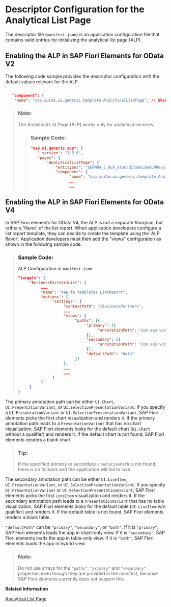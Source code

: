 <!-- loio2a9df06673d34f72b238549d49da8bfb -->

# Descriptor Configuration for the Analytical List Page

The descriptor file \(`manifest.json`\) is an application configuration file that contains valid entries for initializing the analytical list page \(ALP\).



## Enabling the ALP in SAP Fiori Elements for OData V2

The following code sample provides the descriptor configuration with the default values relevant for the ALP.

```json

   "component": {
	"name": "sap.suite.ui.generic.template.AnalyticalListPage", // Should not be changed.

```

> ### Note:  
> The Analytical List Page \(ALP\) works only for analytical services.
> 
> > ### Sample Code:  
> > ```json
> > "sap.ui.generic.app": {
> >    "_version": "1.3.0",
> >    "pages": {
> >        "AnalyticalListPage": {
> >            "entitySet": "SEPMRA_C_ALP_SlsOrdItemCubeALPResult",
> >            "component": {
> >                  "name": "sap.suite.ui.generic.template.AnalyticalListPage",
> >                  …..
> >                  ……
> > 
> > ```



<a name="loio2a9df06673d34f72b238549d49da8bfb__section_b3f_qhf_1qb"/>

## Enabling the ALP in SAP Fiori Elements for OData V4

In SAP Fiori elements for OData V4, the ALP is not a separate floorplan, but rather a 'flavor' of the list report. When application developers configure a list report template, they can decide to create the template using the 'ALP flavor'. Application developers must then add the "views" configuration as shown in the following sample code:

> ### Sample Code:  
> ALP Configuration in `manifest.json`
> 
> ```json
> "targets": {
>      "BusinessPartnersList": {
>           ………
>           "name": "sap.fe.templates.ListReport",
>           "options": {
>                "settings": {
>                     "contextPath": "/BusinessPartners",
>                     ………
>                     "views": {
>                          "paths": [{
>                               "primary": [{
>                                    "annotationPath": "com.sap.vocabularies.UI.v1.PresentationVariant#ProductSalesPV"
>                               }],
>                               "secondary": [{
>                                    "annotationPath": "com.sap.vocabularies.UI.v1.LineItem"
>                               }],
>                               "defaultPath": "both"
>                          }]
>                     },
>                     ………
>                     ………
>                }
>           }
>      }
> }
> ```

The primary annotation path can be either `UI.Chart`, `UI.PresentationVariant`, or `UI.SelectionPresentationVariant`. If you specify a `UI.PresentationVariant` or `UI.SelectionPresentationVariant`, SAP Fiori elements picks the first chart visualization and renders it. If the primary annotation path leads to a `PresentationVariant` that has no chart visualization, SAP Fiori elements looks for the default chart \(`Ui.Chart` without a qualifier\) and renders it. If the default chart is not found, SAP Fiori elements renders a blank chart.

> ### Tip:  
> If the specified primary or secondary `annotationPath` is not found, there is no fallback and the application will fail to load.

The secondary annotation path can be either `UI.LineItem`, `UI.PresentationVariant`, or `UI.SelectionPresentationVariant`. If you specify `UI.PresentationVariant` or `UI.SelectionPresentationVariant`, SAP Fiori elements picks the first `LineItem` visualization and renders it. If the secondary annotation path leads to a `PresentationVariant` that has no table visualization, SAP Fiori elements looks for the default table \(`UI.LineItem` w/o qualifier\) and renders it. If the default table is not found, SAP Fiori elements renders a blank table.

`"defaultPath"` can be `"primary"`, `"secondary"`, or `"both"`. If it is `"primary"`, SAP Fiori elements loads the app in chart-only view. If it is `"secondary"`, SAP Fiori elements loads the app in table-only view. If it is `"both"`, SAP Fiori elements loads the app in hybrid view.

> ### Note:  
> Do not use arrays for the `"paths"`, `"primary"` and `"secondary"` properties even though they are provided in the manifest, because SAP Fiori elements currently does not support this.

**Related Information**  


[Analytical List Page](analytical-list-page-3d33684.md "The analytical list page (ALP) offers a unique way to analyze data step by step from different perspectives, to investigate a root cause through drilldown, and to act on transactional content.")

